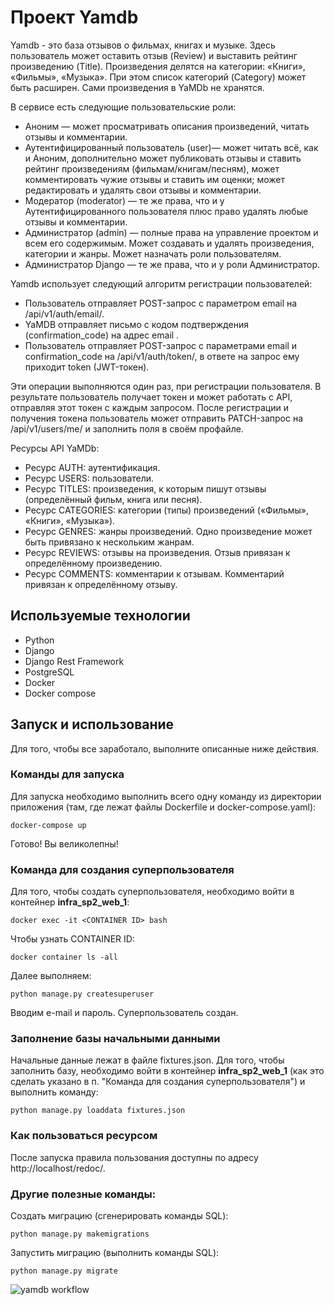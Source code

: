 # Проект Yamdb

Yamdb - это база отзывов о фильмах, книгах и музыке. Здесь пользователь может оставить отзыв (Review) и выставить рейтинг произведению (Title). 
Произведения делятся на категории: «Книги», «Фильмы», «Музыка». При этом список категорий (Category) может быть расширен. Сами произведения в YaMDb не хранятся.

В сервисе есть следующие пользовательские роли:
- Аноним — может просматривать описания произведений, читать отзывы и комментарии.
- Аутентифицированный пользователь (user)— может читать всё, как и Аноним, дополнительно может публиковать отзывы и ставить рейтинг произведениям (фильмам/книгам/песням), может комментировать чужие отзывы и ставить им оценки; может редактировать и удалять свои отзывы и комментарии.
- Модератор (moderator) — те же права, что и у Аутентифицированного пользователя плюс право удалять любые отзывы и комментарии.
- Администратор (admin) — полные права на управление проектом и всем его содержимым. Может создавать и удалять произведения, категории и жанры. Может назначать роли пользователям.
- Администратор Django — те же права, что и у роли Администратор.

Yamdb использует следующий алгоритм регистрации пользователей:
- Пользователь отправляет POST-запрос с параметром email на /api/v1/auth/email/.
- YaMDB отправляет письмо с кодом подтверждения (confirmation_code) на адрес email .
- Пользователь отправляет POST-запрос с параметрами email и confirmation_code на /api/v1/auth/token/, в ответе на запрос ему приходит token (JWT-токен).

Эти операции выполняются один раз, при регистрации пользователя. В результате пользователь получает токен и может работать с API, отправляя этот токен с каждым запросом.
После регистрации и получения токена пользователь может отправить PATCH-запрос на /api/v1/users/me/ и заполнить поля в своём профайле.

Ресурсы API YaMDb:
- Ресурс AUTH: аутентификация.
- Ресурс USERS: пользователи.
- Ресурс TITLES: произведения, к которым пишут отзывы (определённый фильм, книга или песня).
- Ресурс CATEGORIES: категории (типы) произведений («Фильмы», «Книги», «Музыка»).
- Ресурс GENRES: жанры произведений. Одно произведение может быть привязано к нескольким жанрам.
- Ресурс REVIEWS: отзывы на произведения. Отзыв привязан к определённому произведению.
- Ресурс COMMENTS: комментарии к отзывам. Комментарий привязан к определённому отзыву.

## Используемые технологии

- Python
- Django
- Django Rest Framework
- PostgreSQL
- Docker
- Docker compose

## Запуск и использование

Для того, чтобы все заработало, выполните описанные ниже действия.

### Команды для запуска

Для запуска необходимо выполнить всего одну команду из директории приложения (там, где лежат файлы Dockerfile и docker-compose.yaml):

```
docker-compose up
```
Готово! Вы великолепны!

### Команда для создания суперпользователя

Для того, чтобы создать суперпользователя, необходимо войти в контейнер **infra_sp2_web_1**:

```
docker exec -it <CONTAINER ID> bash
```
Чтобы узнать CONTAINER ID:

```
docker container ls -all
```  
Далее выполняем:

```
python manage.py createsuperuser
```  
Вводим e-mail и пароль. Суперпользователь создан.

### Заполнение базы начальными данными

Начальные данные лежат в файле fixtures.json.
Для того, чтобы заполнить базу, необходимо войти в контейнер **infra_sp2_web_1** (как это сделать указано в п. "Команда для создания суперпользователя") и выполнить команду:

```
python manage.py loaddata fixtures.json
```

### Как пользоваться ресурсом

После запуска правила пользования доступны по адресу http://localhost/redoc/.

### Другие полезные команды:

Создать миграцию (сгенерировать команды SQL):

```
python manage.py makemigrations
```
Запустить миграцию (выполнить команды SQL):

```
python manage.py migrate
```

![yamdb workflow](https://github.com/gooncharova/yamdb_final/workflows/yamdb_workflow/badge.svg)
